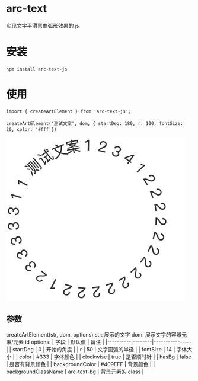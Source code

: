 # arc-text

实现文字平滑弯曲弧形效果的 js

# 安装

`npm install arc-text-js`

# 使用

```
import { createArtElement } from 'arc-text-js';

createArtElement('测试文案', dom, { startDeg: 180, r: 100, fontSize: 20, color: '#fff'})
```

![](https://github.com/qwerUser/arc-text/blob/main/src/assets/111.jpg)

## 参数

createArtElement(str, dom, options)
str: 展示的文字
dom: 展示文字的容器元素/元素 id
options:
| 字段 | 默认值 | 备注 |
|----------|--------|----------------|
| startDeg | 0 | 开始的角度 |
| r | 50 | 文字圆弧的半径 |
| fontSize | 14 | 字体大小 |
| color | #333 | 字体颜色 |
| clockwise | true | 是否顺时针 |
| hasBg | false | 是否有背景颜色 |
| backgroundColor | #409EFF | 背景颜色 |
| backgroundClassName | arc-text-bg | 背景元素的 class |

